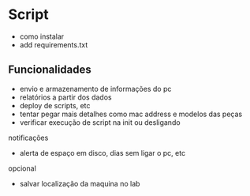# Script

- como instalar
- add requirements.txt


## Funcionalidades
- envio e armazenamento de informações do pc
- relatórios a partir dos dados
- deploy de scripts, etc
- tentar pegar mais detalhes como mac address e modelos das peças
- verificar execução de script na init ou desligando

notificações
- alerta de espaço em disco, dias sem ligar o pc, etc

opcional
- salvar localização da maquina no lab